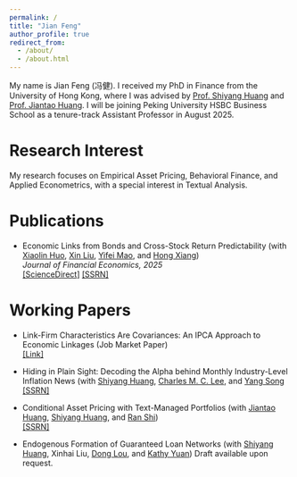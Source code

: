 ```yaml
---
permalink: /
title: "Jian Feng"
author_profile: true
redirect_from: 
  - /about/
  - /about.html
---
```


My name is Jian Feng (冯健). I received my PhD in Finance from the University of Hong Kong, where I was advised by [Prof. Shiyang Huang](https://www.hkubs.hku.hk/people/shiyang-huang/) and [Prof. Jiantao Huang](https://www.hkubs.hku.hk/people/jiantao-huang/). I will be joining Peking University HSBC Business School as a tenure-track Assistant Professor in August 2025.  

Research Interest
======
My research focuses on Empirical Asset Pricing, Behavioral Finance, and Applied Econometrics, with a special interest in Textual Analysis.  

Publications
======
* Economic Links from Bonds and Cross-Stock Return Predictability (with [Xiaolin Huo](http://insurance.uibe.edu.cn/szdw/yxjs/fxglybxxx/38182376dffc47c3a37f99756f9cc39c.htm), [Xin Liu](https://liuxin12.wixsite.com/mysite), [Yifei Mao](http://yifeimao.s3-website-us-west-1.amazonaws.com/), and [Hong Xiang](https://www.hongxiangv.com/))  
*Journal of Financial Economics, 2025*  
[[ScienceDirect]](https://www.sciencedirect.com/science/article/abs/pii/S0304405X25001187) [[SSRN]](https://papers.ssrn.com/sol3/papers.cfm?abstract_id=4047776)  

Working Papers
======
* Link-Firm Characteristics Are Covariances: An IPCA Approach to Economic Linkages (Job Market Paper)  
[[Link]](https://drive.google.com/file/d/1EwPBjxdPXibck5zn0-2Jh_g3XFCJ5OAF/view?usp=drive_link)

* Hiding in Plain Sight: Decoding the Alpha behind Monthly Industry-Level Inflation News (with [Shiyang Huang](https://www.hkubs.hku.hk/people/shiyang-huang/), [Charles M. C. Lee](https://www.gsb.stanford.edu/faculty-research/faculty/charles-m-lee), and [Yang Song](https://foster.uw.edu/faculty-research/directory/yang-song/)  
[[SSRN]](https://papers.ssrn.com/sol3/papers.cfm?abstract_id=4907871)

* Conditional Asset Pricing with Text-Managed Portfolios (with [Jiantao Huang](https://www.hkubs.hku.hk/people/jiantao-huang/), [Shiyang Huang](https://www.hkubs.hku.hk/people/shiyang-huang/), and [Ran Shi](https://www.colorado.edu/business/leeds-directory/faculty/ran-shi))  
[[SSRN]](https://papers.ssrn.com/sol3/papers.cfm?abstract_id=5111794)

* Endogenous Formation of Guaranteed Loan Networks (with [Shiyang Huang](https://www.hkubs.hku.hk/people/shiyang-huang/), Xinhai Liu, [Dong Lou](https://fina.hkust.edu.hk/faculty/directory/dlou), and [Kathy Yuan](https://www.lse.ac.uk/finance/people/faculty/Yuan))
Draft available upon request.


